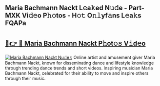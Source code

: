 ## Maria Bachmann Nackt L𝚎a𝚔ed N𝚞𝚍e - Part-MXK Vi𝚍𝚎o P𝚑𝚘tos - H𝚘𝚝 O𝚗𝚕yf𝚊ns L𝚎a𝚔s FQAPa

# <h2><a href="http://kfcrwq4.oniu.top/?m=Maria+Bachmann+Nackt">🔗👉 🔴 Maria Bachmann Nackt P𝚑ot𝚘𝚜 V𝚒d𝚎o</a></h2>

[![Maria Bachmann Nackt Nu𝚍e𝚜](https://i.imgur.com/0qMVB7G.gif)](http://kfcrwq4.oniu.top/?m=Maria+Bachmann+Nackt)
Online artist and amusement giver Maria Bachmann Nackt, known for disseminating dance and lifestyle knowledge through trending dance trends and short videos. Inspiring musician Maria Bachmann Nackt, celebrated for their ability to move and inspire others through their music.  
